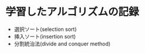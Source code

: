 # 学習したアルゴリズムの記録

- 選択ソート(selection sort)
- 挿入ソート(insertion sort)
- 分割統治法(divide and conquer method)
